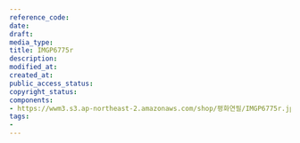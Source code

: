 ```yaml
---
reference_code: 
date: 
draft: 
media_type: 
title: IMGP6775r
description: 
modified_at: 
created_at: 
public_access_status: 
copyright_status: 
components:
- https://wwm3.s3.ap-northeast-2.amazonaws.com/shop/평화연필/IMGP6775r.jpg
tags:
- 
---
```

